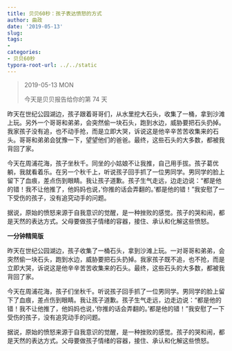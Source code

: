 ```yaml
---
title: 贝贝60秒：孩子表达愤怒的方式
author: 曲政
date: '2019-05-13'
slug: 
tags:
- 
categories:
- 贝贝60秒
typora-root-url: ../../static
---
```


>   2019-05-13 MON
>
>   今天是贝贝报告给你的第 74 天

昨天在世纪公园湖边，孩子跟着哥哥们，从水里挖大石头，收集了一桶，拿到沙滩上玩。另外一个哥哥和弟弟，会突然偷一块石头，跑到水边，威胁要把石头扔掉。我家孩子没有追，也不动手抢，而是立即大哭，诉说这是他辛辛苦苦收集来的石头。哥哥和弟弟会犹豫一下，望望他们的爸爸。最终，这些石头的大多数，都被我背回了家。

今天在周浦花海，孩子坐秋千。同坐的小姑娘不让我推，自己用手拔。孩子葛优躺，我就看着乐。在另一个秋千上，听说孩子回手抓了一位男同学。男同学的脸上留下了血痕，差点伤到眼睛。我让孩子道歉。孩子生气走远，边走边说：“都是他的错！我不让他推了，他妈妈也说，’你推的话会弄翻的。’都是他的错！”我安慰了一下受伤的孩子，没有追究动手的问题。

据说，原始的愤怒来源于自我意识的觉醒，是一种挫败的感觉。孩子的哭和闹，都是天然的表达方式。父母要做孩子情绪的容器，接住、承认和化解这些愤怒。

**一分钟精简版**

昨天在世纪公园湖边，孩子收集了一桶石头，拿到沙滩上玩。一对哥哥和弟弟，会突然偷一块石头，跑到水边，威胁要把石头扔掉。我家孩子既不追，也不抢，而是立即大哭，诉说这是他辛辛苦苦收集来的石头。最终，这些石头的大多数，都被我背回了家。

今天在周浦花海，孩子们坐秋千。听说孩子回手抓了一位男同学。男同学的脸上留下了血痕，差点伤到眼睛。我让孩子道歉。孩子生气走远，边走边说：“都是他的错！我不让他推了，他妈妈也说，’你推的话会弄翻的。’都是他的错！”我安慰了一下受伤的孩子，没有追究动手的问题。

据说，原始的愤怒来源于自我意识的觉醒，是一种挫败的感觉。孩子的哭和闹，都是天然的表达方式。父母要做孩子情绪的容器，接住、承认和化解这些愤怒。